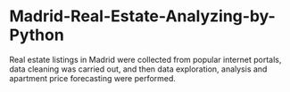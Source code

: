 # Madrid-Real-Estate-Analyzing-by-Python
Real estate listings in Madrid were collected from popular internet portals, data cleaning was carried out, and then data exploration, analysis and apartment price forecasting were performed.
